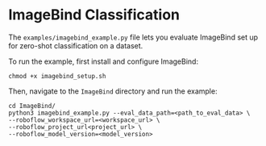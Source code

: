 # ImageBind Classification

The `examples/imagebind_example.py` file lets you evaluate ImageBind set up for zero-shot classification on a dataset.

To run the example, first install and configure ImageBind:

```
chmod +x imagebind_setup.sh
```

Then, navigate to the `ImageBind` directory and run the example:

```
cd ImageBind/
python3 imagebind_example.py --eval_data_path=<path_to_eval_data> \ 
--roboflow_workspace_url=<workspace_url> \ 
--roboflow_project_url<project_url> \ 
--roboflow_model_version=<model_version>
```